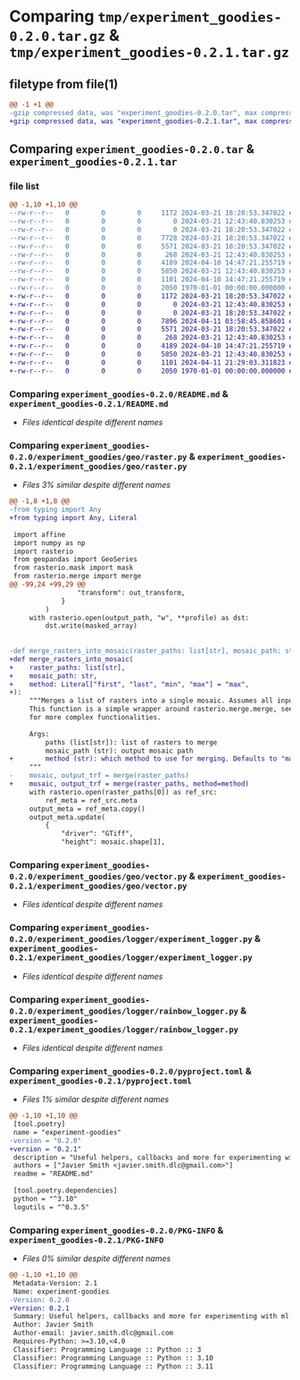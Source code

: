 # Comparing `tmp/experiment_goodies-0.2.0.tar.gz` & `tmp/experiment_goodies-0.2.1.tar.gz`

## filetype from file(1)

```diff
@@ -1 +1 @@
-gzip compressed data, was "experiment_goodies-0.2.0.tar", max compression
+gzip compressed data, was "experiment_goodies-0.2.1.tar", max compression
```

## Comparing `experiment_goodies-0.2.0.tar` & `experiment_goodies-0.2.1.tar`

### file list

```diff
@@ -1,10 +1,10 @@
--rw-r--r--   0        0        0     1172 2024-03-21 18:20:53.347022 experiment_goodies-0.2.0/README.md
--rw-r--r--   0        0        0        0 2024-03-21 12:43:40.830253 experiment_goodies-0.2.0/experiment_goodies/__init__.py
--rw-r--r--   0        0        0        0 2024-03-21 18:20:53.347022 experiment_goodies-0.2.0/experiment_goodies/geo/__init__.py
--rw-r--r--   0        0        0     7728 2024-03-21 18:20:53.347022 experiment_goodies-0.2.0/experiment_goodies/geo/raster.py
--rw-r--r--   0        0        0     5571 2024-03-21 18:20:53.347022 experiment_goodies-0.2.0/experiment_goodies/geo/vector.py
--rw-r--r--   0        0        0      268 2024-03-21 12:43:40.830253 experiment_goodies-0.2.0/experiment_goodies/logger/__init__.py
--rw-r--r--   0        0        0     4189 2024-04-10 14:47:21.255719 experiment_goodies-0.2.0/experiment_goodies/logger/experiment_logger.py
--rw-r--r--   0        0        0     5850 2024-03-21 12:43:40.830253 experiment_goodies-0.2.0/experiment_goodies/logger/rainbow_logger.py
--rw-r--r--   0        0        0     1101 2024-04-10 14:47:21.255719 experiment_goodies-0.2.0/pyproject.toml
--rw-r--r--   0        0        0     2050 1970-01-01 00:00:00.000000 experiment_goodies-0.2.0/PKG-INFO
+-rw-r--r--   0        0        0     1172 2024-03-21 18:20:53.347022 experiment_goodies-0.2.1/README.md
+-rw-r--r--   0        0        0        0 2024-03-21 12:43:40.830253 experiment_goodies-0.2.1/experiment_goodies/__init__.py
+-rw-r--r--   0        0        0        0 2024-03-21 18:20:53.347022 experiment_goodies-0.2.1/experiment_goodies/geo/__init__.py
+-rw-r--r--   0        0        0     7896 2024-04-11 03:58:45.858601 experiment_goodies-0.2.1/experiment_goodies/geo/raster.py
+-rw-r--r--   0        0        0     5571 2024-03-21 18:20:53.347022 experiment_goodies-0.2.1/experiment_goodies/geo/vector.py
+-rw-r--r--   0        0        0      268 2024-03-21 12:43:40.830253 experiment_goodies-0.2.1/experiment_goodies/logger/__init__.py
+-rw-r--r--   0        0        0     4189 2024-04-10 14:47:21.255719 experiment_goodies-0.2.1/experiment_goodies/logger/experiment_logger.py
+-rw-r--r--   0        0        0     5850 2024-03-21 12:43:40.830253 experiment_goodies-0.2.1/experiment_goodies/logger/rainbow_logger.py
+-rw-r--r--   0        0        0     1101 2024-04-11 21:29:03.311823 experiment_goodies-0.2.1/pyproject.toml
+-rw-r--r--   0        0        0     2050 1970-01-01 00:00:00.000000 experiment_goodies-0.2.1/PKG-INFO
```

### Comparing `experiment_goodies-0.2.0/README.md` & `experiment_goodies-0.2.1/README.md`

 * *Files identical despite different names*

### Comparing `experiment_goodies-0.2.0/experiment_goodies/geo/raster.py` & `experiment_goodies-0.2.1/experiment_goodies/geo/raster.py`

 * *Files 3% similar despite different names*

```diff
@@ -1,8 +1,8 @@
-from typing import Any
+from typing import Any, Literal
 
 import affine
 import numpy as np
 import rasterio
 from geopandas import GeoSeries
 from rasterio.mask import mask
 from rasterio.merge import merge
@@ -99,24 +99,29 @@
                 "transform": out_transform,
             }
         )
     with rasterio.open(output_path, "w", **profile) as dst:
         dst.write(masked_array)
 
 
-def merge_rasters_into_mosaic(raster_paths: list[str], mosaic_path: str):
+def merge_rasters_into_mosaic(
+    raster_paths: list[str],
+    mosaic_path: str,
+    method: Literal["first", "last", "min", "max"] = "max",
+):
     """Merges a list of rasters into a single mosaic. Assumes all input rasters are in the same CRS
     This function is a simple wrapper around rasterio.merge.merge, see https://rasterio.readthedocs.io/en/stable/api/rasterio.merge.html
     for more complex functionalities.
 
     Args:
         paths (list[str]): list of rasters to merge
         mosaic_path (str): output mosaic path
+        method (str): which method to use for merging. Defaults to "max"
     """
-    mosaic, output_trf = merge(raster_paths)
+    mosaic, output_trf = merge(raster_paths, method=method)
     with rasterio.open(raster_paths[0]) as ref_src:
         ref_meta = ref_src.meta
     output_meta = ref_meta.copy()
     output_meta.update(
         {
             "driver": "GTiff",
             "height": mosaic.shape[1],
```

### Comparing `experiment_goodies-0.2.0/experiment_goodies/geo/vector.py` & `experiment_goodies-0.2.1/experiment_goodies/geo/vector.py`

 * *Files identical despite different names*

### Comparing `experiment_goodies-0.2.0/experiment_goodies/logger/experiment_logger.py` & `experiment_goodies-0.2.1/experiment_goodies/logger/experiment_logger.py`

 * *Files identical despite different names*

### Comparing `experiment_goodies-0.2.0/experiment_goodies/logger/rainbow_logger.py` & `experiment_goodies-0.2.1/experiment_goodies/logger/rainbow_logger.py`

 * *Files identical despite different names*

### Comparing `experiment_goodies-0.2.0/pyproject.toml` & `experiment_goodies-0.2.1/pyproject.toml`

 * *Files 1% similar despite different names*

```diff
@@ -1,10 +1,10 @@
 [tool.poetry]
 name = "experiment-goodies"
-version = "0.2.0"
+version = "0.2.1"
 description = "Useful helpers, callbacks and more for experimenting with ml models"
 authors = ["Javier Smith <javier.smith.dlc@gmail.com>"]
 readme = "README.md"
 
 [tool.poetry.dependencies]
 python = "^3.10"
 logutils = "^0.3.5"
```

### Comparing `experiment_goodies-0.2.0/PKG-INFO` & `experiment_goodies-0.2.1/PKG-INFO`

 * *Files 0% similar despite different names*

```diff
@@ -1,10 +1,10 @@
 Metadata-Version: 2.1
 Name: experiment-goodies
-Version: 0.2.0
+Version: 0.2.1
 Summary: Useful helpers, callbacks and more for experimenting with ml models
 Author: Javier Smith
 Author-email: javier.smith.dlc@gmail.com
 Requires-Python: >=3.10,<4.0
 Classifier: Programming Language :: Python :: 3
 Classifier: Programming Language :: Python :: 3.10
 Classifier: Programming Language :: Python :: 3.11
```

